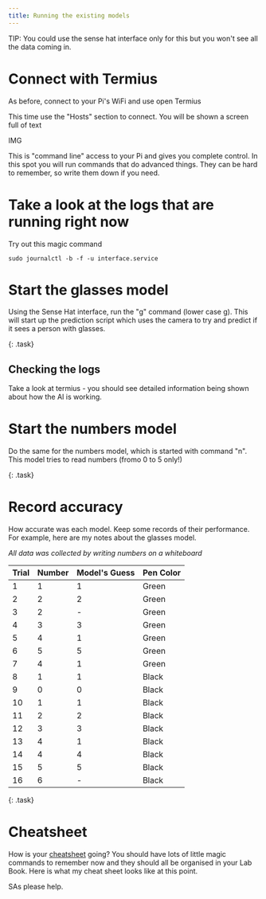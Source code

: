 ```yaml
---
title: Running the existing models
---
```


TIP: You could use the sense hat interface only for this but you won't see all the data coming in.

# Connect with Termius

As before, connect to your Pi's WiFi and use open Termius

This time use the "Hosts" section to connect.  You will be shown a screen full of text

IMG

This is "command line" access to your Pi and gives you complete control.  In this spot you will run commands that do advanced things.  They can be hard to remember, so write them down if you need.

# Take a look at the logs that are running right now

Try out this magic command

`sudo journalctl -b -f -u interface.service`

# Start the glasses model

Using the Sense Hat interface, run the "g" command (lower case g).  This will start up the prediction script which uses the camera to try and predict if it sees a person with glasses.

{: .task}
## Checking the logs
Take a look at termius - you should see detailed information being shown about how the AI is working.

# Start the numbers model

Do the same for the numbers model, which is started with command "n".  This model tries to read numbers (fromo 0 to 5 only!)


{: .task}
# Record accuracy
How accurate was each model.  Keep some records of their performance.  For example, here are my notes about the glasses model.

*All data was collected by writing numbers on a whiteboard*

|Trial | Number | Model's Guess | Pen Color |
|------|--------|---------------|-----------|
|1     | 1      | 1             | Green     |
|2     | 2      | 2             | Green     |
|3     | 2      | -             | Green     |
|4     | 3      | 3             | Green     |
|5     | 4      | 1             | Green     |
|6     | 5      | 5             | Green     |
|7     | 4      | 1             | Green     |
|8     | 1      | 1             | Black     |
|9     | 0      | 0             | Black     |
|10    | 1      | 1             | Black     |
|11    | 2      | 2             | Black     |
|12    | 3      | 3             | Black     |
|13    | 4      | 1             | Black     |
|14    | 4      | 4             | Black     |
|15    | 5      | 5             | Black     |
|16    | 6      | -             | Black     |

{: .task}
# Cheatsheet
How is your [cheatsheet](/lab_book/lab_book.md#what-is-a-cheat-sheet) going?  You should have lots of little magic commands to remember now and they should all be organised in your Lab Book.  Here is what my cheat sheet looks like at this point.

SAs please help.